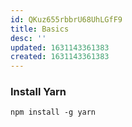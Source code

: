 ```yaml
---
id: QKuz655rbbrU68UhLGfF9
title: Basics
desc: ''
updated: 1631143361383
created: 1631143361383
---
```


### Install Yarn

```
npm install -g yarn
```
